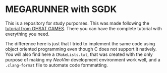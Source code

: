 # MEGARUNNER with SGDK

This is a repository for study purporses. This was made following the [tutorial
from OHSAT GAMES](https://www.ohsat.com/tutorial/megapong/megapong-1/). There
you can have the complete tutorial with everything you need.

The difference here is just that I tried to implement the same code using
object oriented programming even though C does not support it natively. You
will also find here a `CMakeLists.txt`, that was created with the only purpose
of making my *NeoVim* development environment work well, and a `.clang-format`
file to automate code formmatting.
